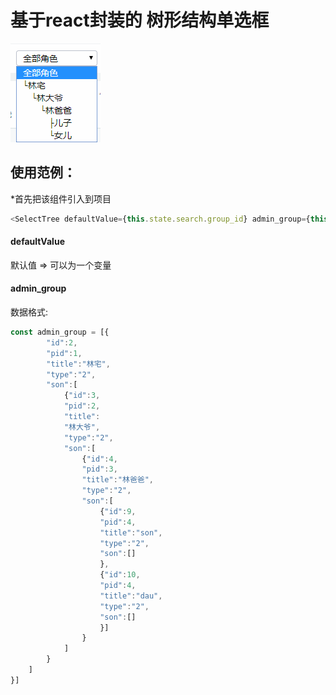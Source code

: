 # 基于react封装的 树形结构单选框
![image](https://github.com/sucksucksucksuck/select-tree-react/blob/master/chain.png)

## 使用范例：
*首先把该组件引入到项目
```javascript
<SelectTree defaultValue={this.state.search.group_id} admin_group={this.state.admin_group} defaultTitle="全部角色"/>
```
#### defaultValue
默认值 => 可以为一个变量

#### admin_group 
数据格式:
```javascript
const admin_group = [{
        "id":2,
        "pid":1,
        "title":"林宅",
        "type":"2",
        "son":[
            {"id":3,
            "pid":2,
            "title":
            "林大爷",
            "type":"2",
            "son":[
                {"id":4,
                "pid":3,
                "title":"林爸爸",
                "type":"2",
                "son":[
                    {"id":9,
                    "pid":4,
                    "title":"son",
                    "type":"2",
                    "son":[]
                    },
                    {"id":10,
                    "pid":4,
                    "title":"dau",
                    "type":"2",
                    "son":[]
                    }]
                }
            ]
        }
    ]
}]
```